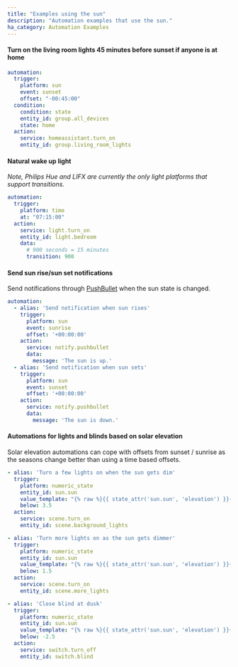 ```yaml
---
title: "Examples using the sun"
description: "Automation examples that use the sun."
ha_category: Automation Examples
---
```


#### Turn on the living room lights 45 minutes before sunset if anyone is at home 

```yaml
automation:
  trigger:
    platform: sun
    event: sunset
    offset: "-00:45:00"
  condition:
    condition: state
    entity_id: group.all_devices
    state: home
  action:
    service: homeassistant.turn_on
    entity_id: group.living_room_lights
```

#### Natural wake up light 

_Note, Philips Hue and LIFX are currently the only light platforms that support transitions._

```yaml
automation:
  trigger:
    platform: time
    at: "07:15:00"
  action:
    service: light.turn_on
    entity_id: light.bedroom
    data:
      # 900 seconds = 15 minutes
      transition: 900
```

#### Send sun rise/sun set notifications

Send notifications through [PushBullet](/components/pushbullet) when the sun state is changed.

```yaml
automation:
  - alias: 'Send notification when sun rises'
    trigger:
      platform: sun
      event: sunrise
      offset: '+00:00:00'
    action:
      service: notify.pushbullet
      data:
        message: 'The sun is up.'
  - alias: 'Send notification when sun sets'
    trigger:
      platform: sun
      event: sunset
      offset: '+00:00:00'
    action:
      service: notify.pushbullet
      data:
        message: 'The sun is down.'
```

#### Automations for lights and blinds based on solar elevation

Solar elevation automations can cope with offsets from sunset / sunrise as the seasons change better than using a time based offsets.

```yaml
- alias: 'Turn a few lights on when the sun gets dim'
  trigger:
    platform: numeric_state
    entity_id: sun.sun
    value_template: "{% raw %}{{ state_attr('sun.sun', 'elevation') }}{% endraw %}"
    below: 3.5
  action:
    service: scene.turn_on
    entity_id: scene.background_lights

- alias: 'Turn more lights on as the sun gets dimmer'
  trigger:
    platform: numeric_state
    entity_id: sun.sun
    value_template: "{% raw %}{{ state_attr('sun.sun', 'elevation') }}{% endraw %}"
    below: 1.5
  action:
    service: scene.turn_on
    entity_id: scene.more_lights

- alias: 'Close blind at dusk'
  trigger:
    platform: numeric_state
    entity_id: sun.sun
    value_template: "{% raw %}{{ state_attr('sun.sun', 'elevation') }}{% endraw %}"
    below: -2.5
  action:
    service: switch.turn_off
    entity_id: switch.blind

```
